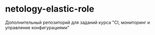 # netology-elastic-role
Дополнительный репозиторий для заданий курса "CI, мониторинг и управление конфигурациями"
